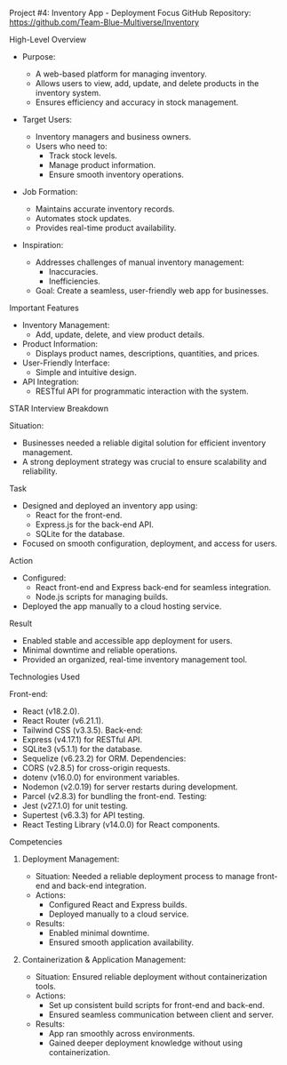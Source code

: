 Project #4: Inventory App - Deployment Focus
GitHub Repository: https://github.com/Team-Blue-Multiverse/Inventory

High-Level Overview
* Purpose:
    * A web-based platform for managing inventory.
    * Allows users to view, add, update, and delete products in the inventory system.
    * Ensures efficiency and accuracy in stock management.

* Target Users:
    * Inventory managers and business owners.
    * Users who need to:
        * Track stock levels.
        * Manage product information.
        * Ensure smooth inventory operations.

* Job Formation:
    * Maintains accurate inventory records.
    * Automates stock updates.
    * Provides real-time product availability.

* Inspiration:
    * Addresses challenges of manual inventory management:
        * Inaccuracies.
        * Inefficiencies.
    * Goal: Create a seamless, user-friendly web app for businesses.

Important Features

* Inventory Management:
    * Add, update, delete, and view product details.
* Product Information:
    * Displays product names, descriptions, quantities, and prices.
* User-Friendly Interface:
    * Simple and intuitive design.
* API Integration:
    * RESTful API for programmatic interaction with the system.

STAR Interview Breakdown

Situation:
* Businesses needed a reliable digital solution for efficient inventory management.
* A strong deployment strategy was crucial to ensure scalability and reliability.

Task
* Designed and deployed an inventory app using:
    * React for the front-end.
    * Express.js for the back-end API.
    * SQLite for the database.
* Focused on smooth configuration, deployment, and access for users.

Action
* Configured:
    * React front-end and Express back-end for seamless integration.
    * Node.js scripts for managing builds.
* Deployed the app manually to a cloud hosting service.

Result
* Enabled stable and accessible app deployment for users.
* Minimal downtime and reliable operations.
* Provided an organized, real-time inventory management tool.

Technologies Used

Front-end:
* React (v18.2.0).
* React Router (v6.21.1).
* Tailwind CSS (v3.3.5).
Back-end:
* Express (v4.17.1) for RESTful API.
* SQLite3 (v5.1.1) for the database.
* Sequelize (v6.23.2) for ORM.
Dependencies:
* CORS (v2.8.5) for cross-origin requests.
* dotenv (v16.0.0) for environment variables.
* Nodemon (v2.0.19) for server restarts during development.
* Parcel (v2.8.3) for bundling the front-end.
Testing:
* Jest (v27.1.0) for unit testing.
* Supertest (v6.3.3) for API testing.
* React Testing Library (v14.0.0) for React components.

Competencies

1. Deployment Management:
    * Situation: Needed a reliable deployment process to manage front-end and back-end integration.
    * Actions:
        * Configured React and Express builds.
        * Deployed manually to a cloud service.
    * Results:
        * Enabled minimal downtime.
        * Ensured smooth application availability.

2. Containerization & Application Management:
    * Situation: Ensured reliable deployment without containerization tools.
    * Actions:
        * Set up consistent build scripts for front-end and back-end.
        * Ensured seamless communication between client and server.
    * Results:
        * App ran smoothly across environments.
        * Gained deeper deployment knowledge without using containerization.